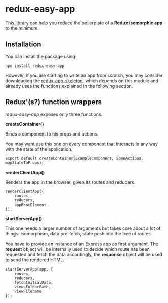 redux-easy-app
==============

This library can help you reduce the boilerplate of a **Redux isomorphic app** to the minimum.

Installation
------------

You can install the package using:

    npm install redux-easy-app

However, if you are starting to write an app from scratch, you may consider downloading the
[redux-app-skeleton](https://github.com/poetcyborg/redux-app-skeleton), which depends on this module and
already uses the functions explained in the following section.


Redux'(s?) function wrappers
----------------------------

*redux-easy-app* exposes only three functions:

**createContainer()**

Binds a component to his props and actions.

You may want use this one on every component that interacts in any way with the state of the application.

    export default createContainer(ExampleComponent, SomeActions, mapStateToProps);

**renderClientApp()**

Renders the app in the browser, given its routes and reducers.

    renderClientApp({
        routes,
        reducers,
        appRootElement
    });

**startServerApp()**

This one needs a larger number of arguments but takes care about a lot of things: isomorphism, data pre-fetch,
state push into the tree of routes.

You have to provide an instance of an Express app as first argument. The **request** object will be internally
used to decide which route has been requested and fetch the data accordingly, the **response** object will
be used to send the rendered HTML.


    startServerApp(app, {
        routes,
        reducers,
        fetchInitialData,
        viewsFolderPath,
        viewFilename
    });
